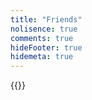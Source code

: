 ```yaml
---
title: "Friends"
nolisence: true
comments: true
hideFooter: true
hidemeta: true
---
```


{{<friend name="JamesNULLiu's Page" url="https://jamesnulliu.github.io/" logo=https://jamesnulliu.github.io/imgs/people/jamesnulliu.jpg word="吾长见笑于大方之家">}}
